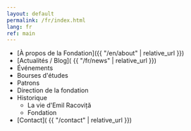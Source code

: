 ```yaml
---
layout: default
permalink: /fr/index.html
lang: fr
ref: main
---
```


* [À propos de la Fondation]({{ "/en/about" | relative_url }})
* [Actualités / Blog]( {{ "/fr/news" | relative_url }})
* Événements
* Bourses d'études
* Patrons
* Direction de la fondation
* Historique
     * La vie d'Emil Racoviță
     * Fondation
* [Contact]( {{ "/contact" | relative_url }})
